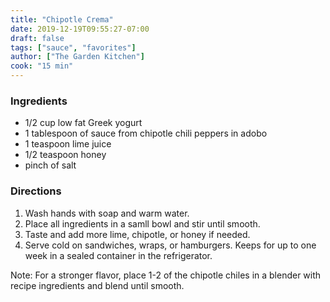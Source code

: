 ```yaml
---
title: "Chipotle Crema"
date: 2019-12-19T09:55:27-07:00
draft: false
tags: ["sauce", "favorites"]
author: ["The Garden Kitchen"]
cook: "15 min"
---
```


### Ingredients
- 1/2 cup low fat Greek yogurt
- 1 tablespoon of sauce from chipotle chili peppers in adobo
- 1 teaspoon lime juice
- 1/2 teaspoon honey
- pinch of salt

### Directions
1.	Wash hands with soap and warm water.
2.	Place all ingredients in a samll bowl and stir until smooth. 
3.	Taste and add more lime, chipotle, or honey if needed.
4.	Serve cold on sandwiches, wraps, or hamburgers. Keeps for up to one week in a sealed container in the refrigerator. 

Note: For a stronger flavor, place 1-2 of the chipotle chiles in a blender with recipe ingredients and blend until smooth.